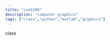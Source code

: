 ```yaml
---
title: "cse5280"
description: "computer graphics"
tags: ["class","python","matlab","graphics"]
---
```

class
